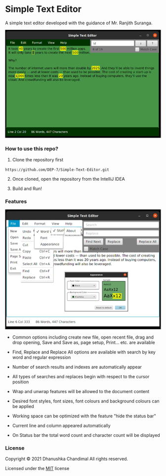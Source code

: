 # Simple Text Editor

A simple text editor developed with the guidance of Mr. Ranjith Suranga.

![img1](./src/view/assets/Text_Editor.png)

### How to use this repo?

1. Clone the repository first

``https://github.com/DEP-7/Simple-Text-Editor.git``

2. Once cloned, open the repository from the IntelliJ IDEA

3. Build and Run!

### Features

![img1](./src/view/assets/Text_Editor-All_Options.png)

* Common options including create new file, open recent file, drag and drop opening, Save and Save as, page setup, Print... etc. are available
  
* Find, Replace and Replace All options are available with search by key word and regular expression
  
* Number of search results and indexes are automatically appear
  
* All types of searches and replaces begin with respect to the cursor position
  
* Wrap and unwrap features will be allowed to the document content
  
* Desired font styles, font sizes, font colours and background colours can be applied
  
* Working space can be optimized with the feature "hide the status bar"
  
* Current line and column appeared automatically
  
* On Status bar the total word count and character count will be displayed

### License

Copyright &copy; 2021 Dhanushka Chandimal All rights reserved.

Licensed under the [MIT](LICENSE) license
